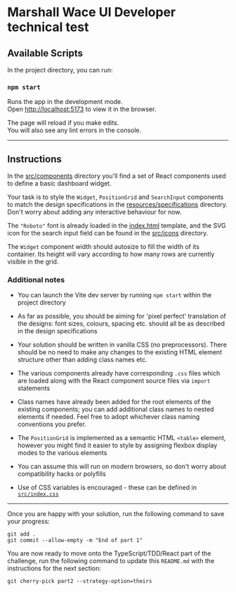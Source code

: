 # Marshall Wace UI Developer technical test

## Available Scripts

In the project directory, you can run:

### `npm start`

Runs the app in the development mode.\
Open [http://localhost:5173](http://localhost:5173) to view it in the browser.

The page will reload if you make edits.\
You will also see any lint errors in the console.

---

## Instructions

In the [src/components](./src/components) directory you'll find a set of React components used to define a basic dashboard widget.

Your task is to style the `Widget`, `PositionGrid` and `SearchInput` components to match the design specifications in the [resources/specifications](./resources/specifications) directory. Don't worry about adding any interactive behaviour for now.

The `"Roboto"` font is already loaded in the [index.html](./index.html) template, and the SVG icon for the search input field can be found in the [src/icons](./src/icons) directory.

The `Widget` component width should autosize to fill the width of its container. Its height will vary according to how many rows are currently visible in the grid.

### Additional notes

- You can launch the Vite dev server by running `npm start` within the project directory

- As far as possible, you should be aiming for 'pixel perfect' translation of the designs: font sizes, colours, spacing etc. should all be as described in the design specifications

- Your solution should be written in vanilla CSS (no preprocessors). There should be no need to make any changes to the existing HTML element structure other than adding class names etc.

- The various components already have corresponding `.css` files which are loaded along with the React component source files via `import` statements

- Class names have already been added for the root elements of the existing components; you can add additional class names to nested elements if needed. Feel free to adopt whichever class naming conventions you prefer.

- The `PositionGrid` is implemented as a semantic HTML `<table>` element, however you might find it easier to style by assigning flexbox display modes to the various elements

- You can assume this will run on modern browsers, so don't worry about compatibility hacks or polyfills

- Use of CSS variables is encouraged - these can be defined in [`src/index.css`](./src/index.css)

---

Once you are happy with your solution, run the following command to save your progress:

```
git add .
git commit --allow-empty -m "End of part 1"
```

You are now ready to move onto the TypeScript/TDD/React part of the challenge, run the following command to update this `README.md` with the instructions for the next section:

```
git cherry-pick part2 --strategy-option=theirs
```